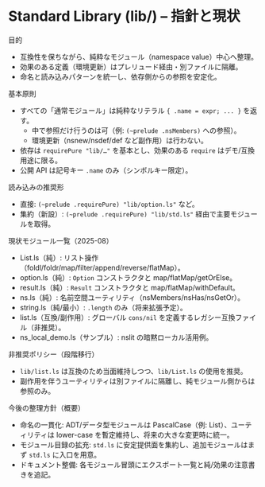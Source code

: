 # Standard Library (lib/) – 指針と現状

目的
- 互換性を保ちながら、純粋なモジュール（namespace value）中心へ整理。
- 効果のある定義（環境更新）はプレリュード経由・別ファイルに隔離。
- 命名と読み込みパターンを統一し、依存側からの参照を安定化。

基本原則
- すべての「通常モジュール」は純粋なリテラル `{ .name = expr; ... }` を返す。
  - 中で参照だけ行うのは可（例: `(~prelude .nsMembers)` への参照）。
  - 環境更新（nsnew/nsdef/def など副作用）は行わない。
- 依存は `requirePure "lib/…"` を基本とし、効果のある `require` はデモ/互換用途に限る。
- 公開 API は記号キー `.name` のみ（シンボルキー限定）。

読み込みの推奨形
- 直接: `(~prelude .requirePure) "lib/option.ls"` など。
- 集約（新設）: `(~prelude .requirePure) "lib/std.ls"` 経由で主要モジュールを取得。

現状モジュール一覧（2025-08）
- List.ls（純）: リスト操作（foldl/foldr/map/filter/append/reverse/flatMap）。
- option.ls（純）: `Option` コンストラクタと map/flatMap/getOrElse。
- result.ls（純）: `Result` コンストラクタと map/flatMap/withDefault。
- ns.ls（純）: 名前空間ユーティリティ（nsMembers/nsHas/nsGetOr）。
- string.ls（純/最小）: `.length` のみ（将来拡張予定）。
- list.ls（互換/副作用）: グローバル `cons/nil` を定義するレガシー互換ファイル（非推奨）。
- ns_local_demo.ls（サンプル）: nslit の暗黙ローカル活用例。

非推奨ポリシー（段階移行）
- `lib/list.ls` は互換のため当面維持しつつ、`lib/List.ls` の使用を推奨。
- 副作用を伴うユーティリティは別ファイルに隔離し、純モジュール側からは参照のみ。

今後の整理方針（概要）
- 命名の一貫化: ADT/データ型モジュールは PascalCase（例: List）、ユーティリティは lower-case を暫定維持し、将来の大きな変更時に統一。
- モジュール目録の拡充: `std.ls` に安定提供面を集約し、追加モジュールはまず `std.ls` に入口を用意。
- ドキュメント整備: 各モジュール冒頭にエクスポート一覧と純/効果の注意書きを追記。
